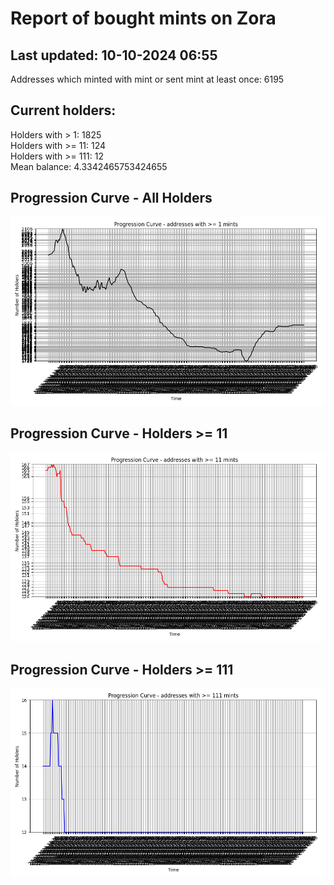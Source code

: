# Report of bought mints on Zora
## Last updated: 10-10-2024 06:55
Addresses which minted with mint or sent mint at least once: 6195

## Current holders:
Holders with > 1: 1825  
Holders with >= 11: 124  
Holders with >= 111: 12  
Mean balance: 4.3342465753424655  

## Progression Curve - All Holders
![addresses with >= 1 mint](progression_curve_all.png)
## Progression Curve - Holders >= 11
![addresses with >= 11 mints](progression_curve_gt_11.png)
## Progression Curve - Holders >= 111
![addresses with >= 111 mints](progression_curve_gt_111.png)

